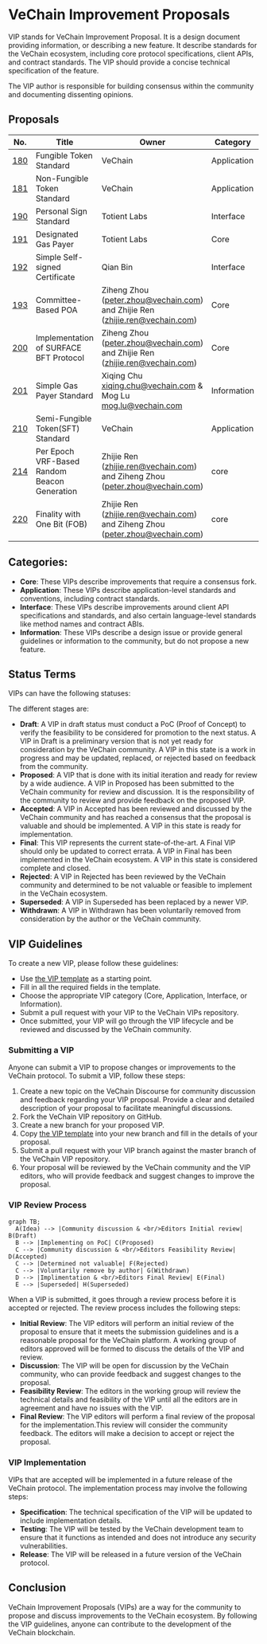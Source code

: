 VeChain Improvement Proposals
====

VIP stands for VeChain Improvement Proposal. It is a design document providing information, or describing a new feature. It describe standards for the VeChain ecosystem, including core protocol specifications, client APIs, and contract standards. The VIP should provide a concise technical specification of the feature.

The VIP author is responsible for building consensus within the community and documenting dissenting opinions.


## Proposals

| No.                      | Title                          | Owner   | Category    | Status |
| ------------------------ | ------------------------------ | ------- | ----------- | ------ |
| [180](./vips/VIP-180.md) | Fungible Token Standard        | VeChain | Application | Final  |
| [181](./vips/VIP-181.md) | Non-Fungible Token Standard    | VeChain | Application | Accepted  |
| [190](./vips/VIP-190.md) | Personal Sign Standard         | Totient Labs | Interface | Final  |
| [191](./vips/VIP-191.md) | Designated Gas Payer           | Totient Labs | Core | Draft  |
| [192](./vips/VIP-192.md) | Simple Self-signed Certificate | Qian Bin | Interface | Draft |
| [193](./vips/VIP-193.md) | Committee-Based POA | Ziheng Zhou (peter.zhou@vechain.com) and Zhijie Ren (zhijie.ren@vechain.com) | Core | Draft |
| [200](./vips/VIP-200.md) | Implementation of SURFACE BFT Protocol | Ziheng Zhou (peter.zhou@vechain.com) and Zhijie Ren (zhijie.ren@vechain.com) | Core | Draft |
| [201](./vips/VIP-201.md) | Simple Gas Payer Standard | Xiqing Chu <xiqing.chu@vechain.com> & Mog Lu <mog.lu@vechain.com> | Information | Draft |
| [210](./vips/VIP-210.md) | Semi-Fungible Token(SFT) Standard | VeChain | Application | Draft |
| [214](./vips/VIP-214.md) | Per Epoch VRF-Based Random Beacon Generation | Zhijie Ren (zhijie.ren@vechain.com) and Ziheng Zhou (peter.zhou@vechain.com) | core | Draft |
| [220](./vips/VIP-220.md) | Finality with One Bit (FOB) | Zhijie Ren (zhijie.ren@vechain.com) and Ziheng Zhou (peter.zhou@vechain.com) | core | Draft |


## Categories:

+ **Core**: These VIPs describe improvements that require a consensus fork.
+ **Application**: These VIPs describe application-level standards and conventions, including contract standards.
+ **Interface**: These VIPs describe improvements around client API specifications and standards, and also certain language-level standards like method names and contract ABIs.
+ **Information**: These VIPs describe a design issue or provide general guidelines or information to the community, but do not propose a new feature.


## Status Terms
VIPs can have the following statuses:

The different stages are:
+ **Draft**: A VIP in draft status must conduct a PoC (Proof of Concept) to verify the feasibility to be considered for promotion to the next status. A VIP in Draft is a preliminary version that is not yet ready for consideration by the VeChain community. A VIP in this state is a work in progress and may be updated, replaced, or rejected based on feedback from the community.
+ **Proposed**: A VIP that is done with its initial iteration and ready for review by a wide audience. A VIP in Proposed has been submitted to the VeChain community for review and discussion. It is the responsibility of the community to review and provide feedback on the proposed VIP.
+ **Accepted**: A VIP in Accepted has been reviewed and discussed by the VeChain community and has reached a consensus that the proposal is valuable and should be implemented. A VIP in this state is ready for implementation. 
+ **Final**: This VIP represents the current state-of-the-art. A Final VIP should only be updated to correct errata. A VIP in Final has been implemented in the VeChain ecosystem. A VIP in this state is considered complete and closed.
+ **Rejected**: A VIP in Rejected has been reviewed by the VeChain community and determined to be not valuable or feasible to implement in the VeChain ecosystem.
+ **Superseded**: A VIP in Superseded has been replaced by a newer VIP.
+ **Withdrawn**: A VIP in Withdrawn has been voluntarily removed from consideration by the author or the VeChain community.


## VIP Guidelines

To create a new VIP, please follow these guidelines:
+ Use [the VIP template](vip-template.md) as a starting point.
+ Fill in all the required fields in the template.
+ Choose the appropriate VIP category (Core, Application, Interface, or Information).
+ Submit a pull request with your VIP to the VeChain VIPs repository.
+ Once submitted, your VIP will go through the VIP lifecycle and be reviewed and discussed by the VeChain community.

### Submitting a VIP

Anyone can submit a VIP to propose changes or improvements to the VeChain protocol. To
submit a VIP, follow these steps:
1. Create a new topic on the VeChain Discourse for community discussion and feedback regarding your VIP proposal. Provide a clear and detailed description of your proposal to facilitate meaningful discussions.
2. Fork the VeChain VIP repository on GitHub.
3. Create a new branch for your proposed VIP.
4. Copy [the VIP template](vip-template.md) into your new branch and fill in the details of your proposal.
5. Submit a pull request with your VIP branch against the master branch of the VeChain VIP repository.
6. Your proposal will be reviewed by the VeChain community and the VIP editors, who will provide feedback and suggest changes to improve the proposal.


### VIP Review Process

```mermaid
graph TB;
  A(Idea) --> |Community discussion & <br/>Editors Initial review| B(Draft)
  B --> |Implementing on PoC| C(Proposed)
  C --> |Community discussion & <br/>Editors Feasibility Review| D(Accepted)
  C --> |Determined not valuable| F(Rejected)
  C --> |Voluntarily remove by author| G(Withdrawn)
  D --> |Implimentation & <br/>Editors Final Review| E(Final)
  E --> |Superseded| H(Superseded)
```

When a VIP is submitted, it goes through a review process before it is accepted or rejected. The review process includes the following steps:
+ **Initial Review**: The VIP editors will perform an initial review of the proposal to ensure that it meets the submission guidelines and is a reasonable proposal for the VeChain platform. A working group of editors approved will be formed to discuss the details of the VIP and review.
+ **Discussion**: The VIP will be open for discussion by the VeChain community, who can provide feedback and suggest changes to the proposal.
+ **Feasibility Review**: The editors in the working group will review the technical details and feasibility of the VIP until all the editors are in agreement and have no issues with the VIP.
+ **Final Review**: The VIP editors will perform a final review of the proposal for the implementation.This review will consider the community feedback. The editors will make a decision to accept or reject the proposal.


### VIP Implementation
VIPs that are accepted will be implemented in a future release of the VeChain protocol. The implementation process may involve the following steps:
+ **Specification**: The technical specification of the VIP will be updated to include implementation details.
+ **Testing**: The VIP will be tested by the VeChain development team to ensure that it functions as intended and does not introduce any security vulnerabilities.
+ **Release**: The VIP will be released in a future version of the VeChain protocol.



## Conclusion

VeChain Improvement Proposals (VIPs) are a way for the community to propose and discuss improvements to the VeChain ecosystem. By following the VIP guidelines, anyone can contribute to the development of the VeChain blockchain.
